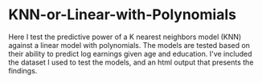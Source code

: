 # KNN-or-Linear-with-Polynomials
Here I test the predictive power of a K nearest neighbors model (KNN) against a linear model with polynomials. The models are tested based on their ability to predict log earnings given age and education. I've included the dataset I used to test the models, and an html output that presents the findings.

